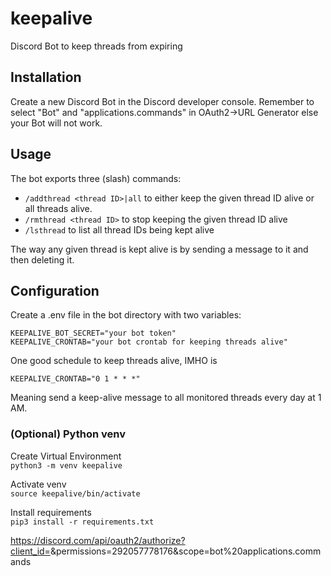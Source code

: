 # keepalive
Discord Bot to keep threads from expiring


## Installation

Create a new Discord Bot in the Discord developer console. Remember to select
"Bot" and "applications.commands" in OAuth2->URL Generator else your Bot will 
not work.


## Usage

The bot exports three (slash) commands:

 * `/addthread <thread ID>|all` to either keep the given thread ID alive or all threads alive.
 * `/rmthread <thread ID>` to stop keeping the given thread ID alive
 * `/lsthread` to list all thread IDs being kept alive
 
 The way any given thread is kept alive is by sending a message to it and then deleting it.


## Configuration
 
Create a .env file in the bot directory with two variables:

```
KEEPALIVE_BOT_SECRET="your bot token"
KEEPALIVE_CRONTAB="your bot crontab for keeping threads alive"
```

One good schedule to keep threads alive, IMHO is

```
KEEPALIVE_CRONTAB="0 1 * * *"
```

Meaning send a keep-alive message to all monitored threads every day at 1 AM.

### (Optional) Python venv
 
Create Virtual Environment  
`python3 -m venv keepalive`

Activate venv  
`source keepalive/bin/activate`

Install requirements  
`pip3 install -r requirements.txt`  

https://discord.com/api/oauth2/authorize?client_id=<ID>&permissions=292057778176&scope=bot%20applications.commands
